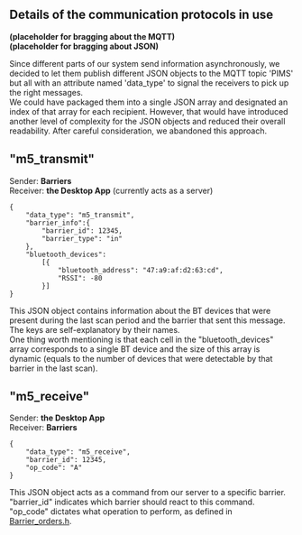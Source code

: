 ## Details of the communication protocols in use
__(placeholder for bragging about the MQTT)__ <br>
__(placeholder for bragging about JSON)__

Since different parts of our system send information asynchronously, we decided to let them publish different JSON objects to the MQTT topic 'PIMS' but all with an attribute named 'data_type' to signal the receivers to pick up the right messages. <br>
We could have packaged them into a single JSON array and designated an index of that array for each recipient. However, that would have introduced another level of complexity for the JSON objects and reduced their overall readability. After careful consideration, we abandoned this approach. 


## "m5_transmit"
Sender: __Barriers__ <br>
Receiver: __the Desktop App__ (currently acts as a server)

```
{
    "data_type": "m5_transmit",
    "barrier_info":{
        "barrier_id": 12345,
        "barrier_type": "in"
    },
    "bluetooth_devices":
        [{
            "bluetooth_address": "47:a9:af:d2:63:cd",
            "RSSI": -80
        }]
}
```

This JSON object contains information about the BT devices that were present during the last scan period and the barrier that sent this message. <br>
The keys are self-explanatory by their names.<br>
One thing worth mentioning is that each cell in the "bluetooth_devices" array corresponds to a single BT device and the size of this array is dynamic (equals to the number of devices that were detectable by that barrier in the last scan).

## "m5_receive"
Sender: __the Desktop App__ <br>
Receiver: __Barriers__ 

```
{
	"data_type": "m5_receive", 
	"barrier_id": 12345,
	"op_code": "A" 
}
```

This JSON object acts as a command from our server to a specific barrier. <br>
"barrier_id" indicates which barrier should react to this command. <br>
"op_code" dictates what operation to perform, as defined in [Barrier_orders.h](/M5Stack_bluetooth_detector/Barrier_orders.h).
